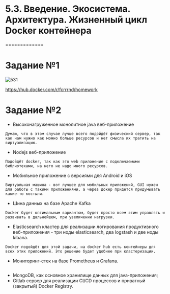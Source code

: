 # 5.3. Введение. Экосистема. Архитектура. Жизненный цикл Docker контейнера
=============

# Задание №1

![531](https://user-images.githubusercontent.com/93032289/153710144-64efd830-9c5e-4e0b-afd3-ac8d8211970e.jpg)

https://hub.docker.com/r/fcrrrnd/homework

# Задание №2

   - Высоконагруженное монолитное java веб-приложение
   ```
   Думаю, что в этом случае лучше всего подойдёт физический сервер, так как нам нужно как можно больше ресурсов и нет смысла их тратить на виртуализацию.
   ```
   - Nodejs веб-приложение
   ```
   Подойдёт docker, так как это web приложение с подключаемыми библиотеками, на него не надо много ресурсов.
   ```
   - Мобильное приложение c версиями для Android и iOS
   ```
   Виртуальная машина - вот лучшее для мобильных приложений, GUI нужен для работы с такими приложениями, а через докер придется придумывать какие-то костыли.
   ```
   - Шина данных на базе Apache Kafka
   ```
   Docker будет оптимальным вариантом, будет просто всем этим управлять и развивать в дальнейшем, при увеличении нагрузки.
   ```
   - Elasticsearch кластер для реализации логирования продуктивного веб-приложения - три ноды elasticsearch, два logstash и две ноды kibana.
   ```
   Docker подойдёт для этой задачи, на docker hub есть контейнеры для всех этих приложений. Это решение будет удобнее при кластеризации. 
   ```
   - Мониторинг-стек на базе Prometheus и Grafana.
   ```
   
   ```
   - MongoDB, как основное хранилище данных для java-приложения;
   - Gitlab сервер для реализации CI/CD процессов и приватный (закрытый) Docker Registry.
